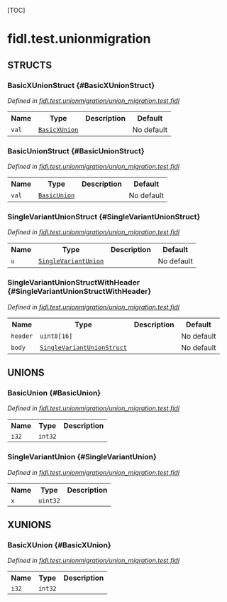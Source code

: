 [TOC]

# fidl.test.unionmigration




## **STRUCTS**

### BasicXUnionStruct {#BasicXUnionStruct}
*Defined in [fidl.test.unionmigration/union_migration.test.fidl](https://fuchsia.googlesource.com/fuchsia/+/master/sdk/lib/fidl/cpp/union_migration.test.fidl#18)*





<table>
    <tr><th>Name</th><th>Type</th><th>Description</th><th>Default</th></tr><tr>
            <td><code>val</code></td>
            <td>
                <code><a class='link' href='#BasicXUnion'>BasicXUnion</a></code>
            </td>
            <td></td>
            <td>No default</td>
        </tr>
</table>

### BasicUnionStruct {#BasicUnionStruct}
*Defined in [fidl.test.unionmigration/union_migration.test.fidl](https://fuchsia.googlesource.com/fuchsia/+/master/sdk/lib/fidl/cpp/union_migration.test.fidl#22)*





<table>
    <tr><th>Name</th><th>Type</th><th>Description</th><th>Default</th></tr><tr>
            <td><code>val</code></td>
            <td>
                <code><a class='link' href='#BasicUnion'>BasicUnion</a></code>
            </td>
            <td></td>
            <td>No default</td>
        </tr>
</table>

### SingleVariantUnionStruct {#SingleVariantUnionStruct}
*Defined in [fidl.test.unionmigration/union_migration.test.fidl](https://fuchsia.googlesource.com/fuchsia/+/master/sdk/lib/fidl/cpp/union_migration.test.fidl#30)*





<table>
    <tr><th>Name</th><th>Type</th><th>Description</th><th>Default</th></tr><tr>
            <td><code>u</code></td>
            <td>
                <code><a class='link' href='#SingleVariantUnion'>SingleVariantUnion</a></code>
            </td>
            <td></td>
            <td>No default</td>
        </tr>
</table>

### SingleVariantUnionStructWithHeader {#SingleVariantUnionStructWithHeader}
*Defined in [fidl.test.unionmigration/union_migration.test.fidl](https://fuchsia.googlesource.com/fuchsia/+/master/sdk/lib/fidl/cpp/union_migration.test.fidl#34)*





<table>
    <tr><th>Name</th><th>Type</th><th>Description</th><th>Default</th></tr><tr>
            <td><code>header</code></td>
            <td>
                <code>uint8[16]</code>
            </td>
            <td></td>
            <td>No default</td>
        </tr><tr>
            <td><code>body</code></td>
            <td>
                <code><a class='link' href='#SingleVariantUnionStruct'>SingleVariantUnionStruct</a></code>
            </td>
            <td></td>
            <td>No default</td>
        </tr>
</table>







## **UNIONS**

### BasicUnion {#BasicUnion}
*Defined in [fidl.test.unionmigration/union_migration.test.fidl](https://fuchsia.googlesource.com/fuchsia/+/master/sdk/lib/fidl/cpp/union_migration.test.fidl#14)*


<table>
    <tr><th>Name</th><th>Type</th><th>Description</th></tr><tr>
            <td><code>i32</code></td>
            <td>
                <code>int32</code>
            </td>
            <td></td>
        </tr></table>

### SingleVariantUnion {#SingleVariantUnion}
*Defined in [fidl.test.unionmigration/union_migration.test.fidl](https://fuchsia.googlesource.com/fuchsia/+/master/sdk/lib/fidl/cpp/union_migration.test.fidl#26)*


<table>
    <tr><th>Name</th><th>Type</th><th>Description</th></tr><tr>
            <td><code>x</code></td>
            <td>
                <code>uint32</code>
            </td>
            <td></td>
        </tr></table>



## **XUNIONS**

### BasicXUnion {#BasicXUnion}
*Defined in [fidl.test.unionmigration/union_migration.test.fidl](https://fuchsia.googlesource.com/fuchsia/+/master/sdk/lib/fidl/cpp/union_migration.test.fidl#10)*


<table>
    <tr><th>Name</th><th>Type</th><th>Description</th></tr><tr>
            <td><code>i32</code></td>
            <td>
                <code>int32</code>
            </td>
            <td></td>
        </tr></table>







